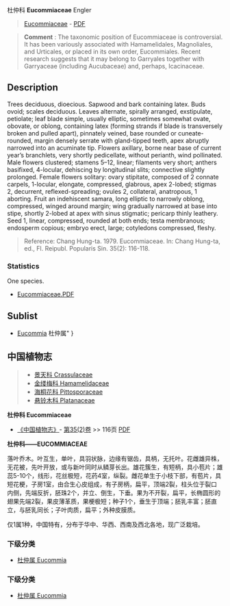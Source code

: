 杜仲科 **Eucommiaceae** Engler

> [Eucommiaceae](http://www.iplant.cn/info/Eucommiaceae?t=foc) - [PDF](http://www.iplant.cn/foc/pdf/Eucommiaceae.pdf)


> **Comment** : 
> The taxonomic position of Eucommiaceae is controversial. It has been variously associated with Hamamelidales, Magnoliales, and Urticales, or placed in its own order, Eucommiales. Recent research suggests that it may belong to Garryales together with Garryaceae (including Aucubaceae) and, perhaps, Icacinaceae.

## Description

Trees deciduous, dioecious. Sapwood and bark containing latex. Buds ovoid; scales deciduous. Leaves alternate, spirally arranged, exstipulate, petiolate; leaf blade simple, usually elliptic, sometimes somewhat ovate, obovate, or oblong, containing latex (forming strands if blade is transversely broken and pulled apart), pinnately veined, base rounded or cuneate-rounded, margin densely serrate with gland-tipped teeth, apex abruptly narrowed into an acuminate tip. Flowers axillary, borne near base of current year’s branchlets, very shortly pedicellate, without perianth, wind pollinated. Male flowers clustered; stamens 5–12, linear; filaments very short; anthers basifixed, 4-locular, dehiscing by longitudinal slits; connective slightly prolonged. Female flowers solitary: ovary stipitate, composed of 2 connate carpels, 1-locular, elongate, compressed, glabrous, apex 2-lobed; stigmas 2, decurrent, reflexed-spreading; ovules 2, collateral, anatropous, 1 aborting. Fruit an indehiscent samara, long elliptic to narrowly oblong, compressed, winged around margin; wing gradually narrowed at base into stipe, shortly 2-lobed at apex with sinus stigmatic; pericarp thinly leathery. Seed 1, linear, compressed, rounded at both ends; testa membranous; endosperm copious; embryo erect, large; cotyledons compressed, fleshy.




> Reference: 
> Chang Hung-ta. 1979. Eucommiaceae. In: Chang Hung-ta, ed., Fl. Reipubl. Popularis Sin. 35(2): 116-118.

### Statistics
One species.


* [Eucommiaceae.PDF](http://www.iplant.cn/foc/pdf/Eucommiaceae.pdf)

## Sublist

* [Eucommia](http://www.iplant.cn/info/Eucommia?t=foc) 杜仲属"
}

## 中国植物志

> * [景天科  Crassulaceae](http://www.iplant.cn/info/Crassulaceae?t=z)
> * [金缕梅科  Hamamelidaceae](http://www.iplant.cn/info/Hamamelidaceae?t=z)
> * [海桐花科  Pittosporaceae](http://www.iplant.cn/info/Pittosporaceae?t=z)
> * [悬铃木科  Platanaceae](http://www.iplant.cn/info/Platanaceae?t=z)


**杜仲科 Eucommiaceae**

* [《中国植物志》](http://www.iplant.cn/frps)- [第35(2)卷](http://www.iplant.cn/frps/vol/35(2)) >> 116页 [PDF](http://www.iplant.cn/frps/pdf/35(2)/116z.pdf)


**杜仲科——EUCOMMIACEAE**

落叶乔木。叶互生，单叶，具羽状脉，边缘有锯齿，具柄，无托叶。花雌雄异株，无花被，先叶开放，或与新叶同时从鳞芽长出。雄花簇生，有短柄，具小苞片；雄蕊5-10个，线形，花丝极短，花药4室，纵裂。雌花单生于小枝下部，有苞片，具短花梗，子房1室，由合生心皮组成，有子房柄，扁平，顶端2裂，柱头位于裂口内侧，先端反折，胚珠2个，并立、倒生，下垂。果为不开裂，扁平，长椭圆形的翅果先端2裂，果皮薄革质，果梗极短；种子1个，垂生于顶端；胚乳丰富；胚直立，与胚乳同长；子叶肉质，扁平；外种皮膜质。

仅1属1种，中国特有，分布于华中、华西、西南及西北各地，现广泛栽培。

### 下级分类
* [杜仲属  Eucommia](http://www.iplant.cn/info/Eucommia?t=z)

### 下级分类
* [杜仲属  Eucommia](http://www.iplant.cn/info/sp/Eucommia?t=z)
